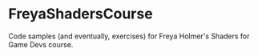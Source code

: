 # FreyaShadersCourse
Code samples (and eventually, exercises) for Freya Holmer's Shaders for Game Devs course.
